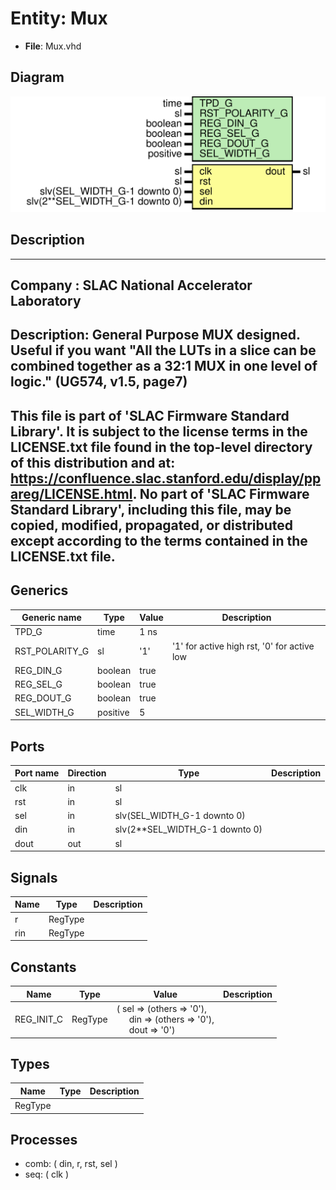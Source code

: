 # Entity: Mux

- **File**: Mux.vhd
## Diagram

![Diagram](Mux.svg "Diagram")
## Description

-----------------------------------------------------------------------------
 Company    : SLAC National Accelerator Laboratory
-----------------------------------------------------------------------------
 Description: General Purpose MUX designed.
       Useful if you want "All the LUTs in a slice can be combined
       together as a 32:1 MUX in one level of logic." (UG574, v1.5, page7)
-----------------------------------------------------------------------------
 This file is part of 'SLAC Firmware Standard Library'.
 It is subject to the license terms in the LICENSE.txt file found in the
 top-level directory of this distribution and at:
    https://confluence.slac.stanford.edu/display/ppareg/LICENSE.html.
 No part of 'SLAC Firmware Standard Library', including this file,
 may be copied, modified, propagated, or distributed except according to
 the terms contained in the LICENSE.txt file.
-----------------------------------------------------------------------------
## Generics

| Generic name   | Type     | Value | Description                                  |
| -------------- | -------- | ----- | -------------------------------------------- |
| TPD_G          | time     | 1 ns  |                                              |
| RST_POLARITY_G | sl       | '1'   |  '1' for active high rst, '0' for active low |
| REG_DIN_G      | boolean  | true  |                                              |
| REG_SEL_G      | boolean  | true  |                                              |
| REG_DOUT_G     | boolean  | true  |                                              |
| SEL_WIDTH_G    | positive | 5     |                                              |
## Ports

| Port name | Direction | Type                           | Description |
| --------- | --------- | ------------------------------ | ----------- |
| clk       | in        | sl                             |             |
| rst       | in        | sl                             |             |
| sel       | in        | slv(SEL_WIDTH_G-1 downto 0)    |             |
| din       | in        | slv(2**SEL_WIDTH_G-1 downto 0) |             |
| dout      | out       | sl                             |             |
## Signals

| Name | Type    | Description |
| ---- | ------- | ----------- |
| r    | RegType |             |
| rin  | RegType |             |
## Constants

| Name       | Type    | Value                                                                                                                                                       | Description |
| ---------- | ------- | ----------------------------------------------------------------------------------------------------------------------------------------------------------- | ----------- |
| REG_INIT_C | RegType |  (       sel  => (others => '0'),<br><span style="padding-left:20px">       din  => (others => '0'),<br><span style="padding-left:20px">       dout => '0') |             |
## Types

| Name    | Type | Description |
| ------- | ---- | ----------- |
| RegType |      |             |
## Processes
- comb: ( din, r, rst, sel )
- seq: ( clk )
